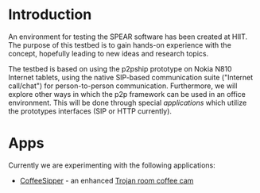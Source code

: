 # Introduction #

An environment for testing the SPEAR software has been created at HIIT. The purpose of this testbed is to gain hands-on experience with the concept, hopefully leading to new ideas and research topics.

The testbed is based on using the p2pship prototype on Nokia N810 Internet tablets, using the native SIP-based communication suite ("Internet call/chat") for person-to-person communication. Furthermore, we will explore other ways in which the p2p framework can be used in an office environment. This will be done through special _applications_ which utilize the prototypes interfaces (SIP or HTTP currently).

# Apps #

Currently we are experimenting with the following applications:

  * [CoffeeSipper](CoffeeSipper.md) - an enhanced [Trojan room coffee cam](http://en.wikipedia.org/wiki/Trojan_Room_coffee_pot)